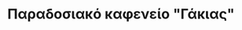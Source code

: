 ---
layout: project.hbs
key: kafeneio-gakias
lang: el/
title: Παραδοσιακό καφενείο "Γάκιας"
category: Καταστήματα
designers: Μακρή Χρυσή, Τζάλλα Λένα
photography: Μακρή Χρυσή, Τζάλλα Λένα
pdate: Ιούνιος.2017
og: true
description:
- 'Το ακίνητο που επιλέχθηκε για την στέγαση της επιχείρησης λειτουργούσε στις αρχές
  του 1900 ως άτυπο παραδοσιακό μαγειρείο. Με συνεχόμενες προσθήκες πάνω στο αρχικό
  κτίσμα, το οποίο ήταν ένα προσφυγικό καμαράκι, συμπληρώθηκε η δεύτερη σάλα, η μικρή
  κουζίνα, οι διάφοροι βοηθητικοί χώροι και οι ενδιάμεσοι διάδρομοι. Οι δυσκολίες
  της αρχιτεκτονικής μελέτης εντοπίστηκαν κυρίως στην συνένωση των χώρων, ώστε να
  επικοινωνούν με την βασική κουζίνα και τους διαδρόμους κίνησης του προσωπικού. '
- 'Η ιδέα του σχεδιασμού στηρίχθηκε στην επαναφορά της ατμόσφαιρας του αρχικού μαγειρείου
  με μια λειτουργική πλέον διαρρύθμιση του χώρου. Η αρχική σάλα διευρύνθηκε και ενοποιήθηκε
  με την δεύτερη μέσω μιας μεγάλης τετράφυλλης πόρτας, αναβιώνοντας εικόνες από κατοικίες
  της παλιάς Αθήνας. Τοποθετώντας τον χώρο της κουζίνας στο κέντρο του κτιρίου και
  ανοίγοντας τον οπτικά προς τις δυο σάλες, η εμφανής πια "ψυχή" του μαγειρείου προσδίδει
  ζωή σε όλους τους εφαπτόμενους χώρους. Στην πρώτη σάλα και είσοδο του καταστήματος
  μια μεγάλη κατασκευή έκθεσης προϊόντων, όμοια με αυτές που συναντάει κανείς σε παλαιά
  παντοπωλεία, έφερε την αίσθηση της γειτονιάς και του προσφυγικού χαρακτήρα, που
  ακόμα αποπνέει ο τόπος και συμπληρώθηκε από μαρμάρινους πάγκους. Η παλαιά τσίγκινη
  χόβολη τοποθετήθηκε μνημειακά σε μια τοξωτή εσοχή, η οποία θυμίζει εκείνες των παραδοσιακών
  εστιών. Στα ταβάνια συμπληρώθηκαν διακριτικοί ταμπλάδες ως μιμητικά στοιχεία της
  εποχής, ενώ στην μελέτη φωτισμού λήφθηκε υπόψη η ανάγκη λειτουργίας σε χαμηλά επίπεδα. '
- Μικρά μαρμάρινα τραπέζια, ξύλινες καρέκλες καφενείου με την παραδοσιακή ψάθα, ραφιέρες
  παντοπωλείου από παλιατζίδικα και τραπέζια εργασίας από παλαιοπωλεία αποτέλεσαν
  την επίπλωση του καταστήματος. Κρεμαστά και επίτοιχα πορσελάνινα φωτιστικά, κάδρα
  με παλιές φωτογραφίες και χρηστικά σκεύη κουζίνας χρησιμοποιήθηκαν για την ολοκλήρωση
  της διακόσμησης.
photos:
- 01.jpg
- 02.jpg
- 03.jpg
- 04.jpg
- 05.jpg
- 06.jpg
- 07.jpg
- '08.jpg'
- '09.jpg'
- 10.jpg
---